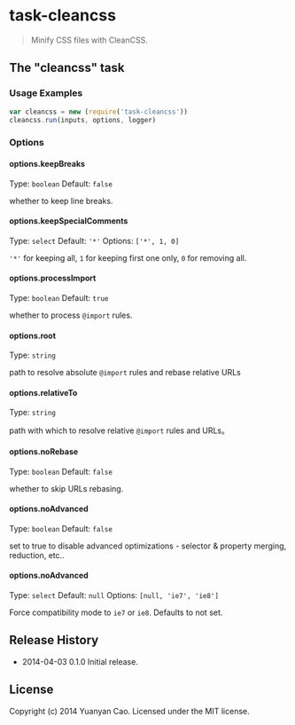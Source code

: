 # task-cleancss
> Minify CSS files with CleanCSS.

## The "cleancss" task

### Usage Examples

```js
var cleancss = new (require('task-cleancss'))
cleancss.run(inputs, options, logger)
```

### Options

#### options.keepBreaks
Type: `boolean`
Default: `false`

whether to keep line breaks.

#### options.keepSpecialComments
Type: `select`
Default: `'*'`
Options: `['*', 1, 0]`

`'*'` for keeping all, `1` for keeping first one only, `0` for removing all.

#### options.processImport
Type: `boolean`
Default: `true`

whether to process `@import` rules.

#### options.root
Type: `string`

path to resolve absolute `@import` rules and rebase relative URLs

#### options.relativeTo
Type: `string`

path with which to resolve relative `@import` rules and URLs。

#### options.noRebase
Type: `boolean`
Default: `false`

whether to skip URLs rebasing.

#### options.noAdvanced
Type: `boolean`
Default: `false`

set to true to disable advanced optimizations - selector & property merging, reduction, etc..

#### options.noAdvanced
Type: `select`
Default: `null`
Options: `[null, 'ie7', 'ie8']`

Force compatibility mode to `ie7` or `ie8`. Defaults to not set.

## Release History
* 2014-04-03        0.1.0        Initial release.

## License
Copyright (c) 2014 Yuanyan Cao. Licensed under the MIT license.
